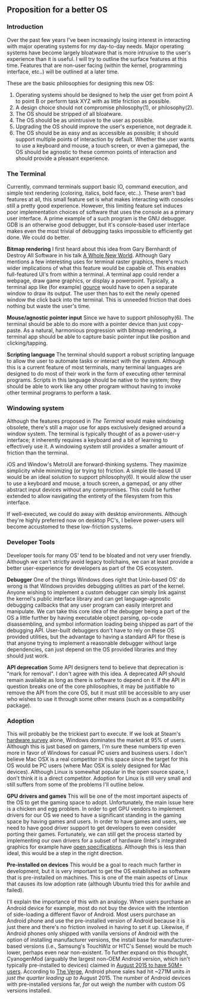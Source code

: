 ## Proposition for a better OS
### Introduction
Over the past few years I've been increasingly losing interest in interacting with major operating systems for my day-to-day needs. Major operating systems have become largely bloatware that is more intrusive to the user's experience than it is useful. I will try to outline the surface features at this time. Features that are non-user facing (within the kernel, programming interface, etc..) will be outlined at a later time.

These are the basic philosophies for designing this new OS:
 1. Operating systems should be designed to help the user get from point A to point B or perform task XYZ with as little friction as possible.
 2. A design choice should not compromise philosophy(1), or philosophy(2).
 3. The OS should be stripped of all bloatware.
 4. The OS should be as unintrusive to the user as possible.
 5. Upgrading the OS should improve the user's experience, not degrade it.
 6. The OS should be as easy and as accessible as possible; it should support multiple points of interaction by default. Whether the user wants to use a keyboard and mouse, a touch screen, or even a gamepad, the OS should be agnostic to these common points of interaction and should provide a pleasant experience.

### The Terminal
Currently, command terminals support basic IO, command execution, and simple text rendering (coloring, italics, bold face, etc..). These aren't bad features at all, this small feature set is what makes interacting with consoles still a pretty good experience. However, this limiting feature set induces poor implementation choices of software that uses the console as a primary user interface. A prime example of a such program is the GNU debugger. GDB is an otherwise good debugger, but it's console-based user interface makes even the most trivial of debugging tasks impossible to efficiently get done. We could do better.

**Bitmap rendering**
I first heard about this idea from Gary Bernhardt of Destroy All Software in his talk [A Whole New World](https://www.destroyallsoftware.com/talks/a-whole-new-world). Although Gary mentions a few interesting uses for terminal raster graphics, there's much wider implications of what this feature would be capable of. This enables full-featured UI's from within a terminal. A terminal app could render a webpage, draw game graphics, or display a powerpoint. Typically, a terminal app like (for example) [gource](http://gource.io/) would have to open a separate window to draw its output. The user then has to exit the newly opened window the click back into the terminal. This is unneeded friction that does nothing but waste the user's time.

**Mouse/agnostic pointer input**
Since we have to support philosophy(6). The terminal should be able to do more with a pointer device than just copy-paste. As a natural, harmonious progression with bitmap rendering, a terminal app should be able to capture basic pointer input like position and clicking/tapping.

**Scripting language**
The terminal should support a robust scripting language to allow the user to automate tasks or interact with the system. Although this is a current feature of most terminals, many terminal languages are designed to do most of their work in the form of executing other terminal programs. Scripts in this language should be native to the system; they should be able to work like any other program without having to invoke other terminal programs to perform a task.

### Windowing system
Although the features proposed in *The Terminal* would make windowing obsolete, there's still a major use for apps exclusively designed around a window system. The terminal is typically thought of as a power-user-y interface; it inherently requires a keyboard and a bit of learning to effectively use it. A windowing system still provides a smaller amount of friction than the terminal.

iOS and Window's MetroUI are forward-thinking systems. They maximize simplicity while minimizing (or trying to) friction. A simple tile-based UI would be an ideal solution to support philosophy(6). It would allow the user to use a keyboard and mouse, a touch screen, a gamepad, or any other abstract input devices without any compromises. This could be further extended to allow navigating the entirety of the filesystem from this interface.

If well-executed, we could do away with desktop environments. Although they're highly preferred now on desktop PC's, I believe power-users will become accustomed to these low-friction systems.

### Developer Tools
Developer tools for many OS' tend to be bloated and not very user friendly. Although we can't strictly avoid legacy toolchains, we can at least provide a better user-experience for developers as part of the OS ecosystem.

**Debugger**
One of the things Windows does right that Unix-based OS' do wrong is that Windows provides debugging utilities as part of the kernel. Anyone wishing to implement a custom debugger can simply link against the kernel's public interface library and can get language-agnostic debugging callbacks that any user program can easily interpret and manipulate. We can take this core idea of the debugger being a part of the OS a little further by having executable object parsing, op-code disassembling, and symbol information loading being shipped as part of the debugging API. User-built debuggers don't have to rely on these OS provided utilities, but the advantage to having a standard API for these is that anyone trying to implement a reasonable debugger without large dependencies, can just depend on the OS provided libraries and they should just work.

**API deprecation**
Some API designers tend to believe that deprecation is "mark for removal". I don't agree with this idea. A deprecated API should remain available as long as there is software to depend on it. If the API in question breaks one of the core philosophies, it may be justifiable to remove the API from the core OS, but it must still be accessible to any user who wishes to use it through some other means (such as a compatibility package).

### Adoption
This will probably be the trickiest part to execute. If we look at Steam's [hardware survey](http://store.steampowered.com/hwsurvey) alone, Windows dominates the market at 95% of users. Although this is just based on gamers, I'm sure these numbers tip even more in favor of Windows for casual PC users and business users. I don't believe Mac OSX is a real competitor in this space since the target for this OS would be PC users (where Mac OSX is solely designed for Mac devices). Although Linux is somewhat popular in the open source space, I don't think it is a direct competitor. Adoption for Linux is still very small and still suffers from some of the problems I'll outline below.

**GPU drivers and games**
This will be one of the most important aspects of the OS to get the gaming space to adopt. Unfortunately, the main issue here is a chicken and egg problem. In order to get GPU vendors to implement drivers for our OS we need to have a significant standing in the gaming space by having games and users. In order to have games and users, we need to have good driver support to get developers to even consider porting their games. Fortunately, we can still get the process started by implementing our own drivers for a subset of hardware (Intel's integrated graphics for example have [open specifications](https://www.x.org/docs/intel/). Although this is less than ideal, this would be a step in the right direction.

**Pre-installed on devices**
This would be a goal to reach much farther in development, but it is very important to get the OS established as software that is pre-installed on machines. This is one of the main aspects of Linux that causes its low adoption rate (although Ubuntu tried this for awhile and failed).

I'll explain the importance of this with an analogy. When users purchase an Android device for example, most do not buy the device with the intention of side-loading a different flavor of Android. Most users purchase an Android phone and use the pre-installed version of Android because it is just there and there's no friction involved in having to set it up. Likewise, if Android phones only shipped with vanilla versions of Android with the option of installing manufacturer versions, the install base for manufacturer-based versions (i.e., Samsung's TouchWiz or HTC's Sense) would be much lower, perhaps even near non-existent. To further expand on this thought, CyanogenMod (arguably the largest non-OEM Android version, which isn't typically pre-installed to devices) claimed in [August 2015 to have 50M+ users](https://www.instagram.com/p/6IUuRVNH_b/). According to [The Verge](http://www.theverge.com/2015/8/20/9181269/gartner-q2-2015-smartphone-sales), Android phone sales had hit ~271M units _in just the quarter leading up to_ August 2015. The number of Android devices with pre-installed versions far, _far_ out weigh the number with custom OS versions installed. 
